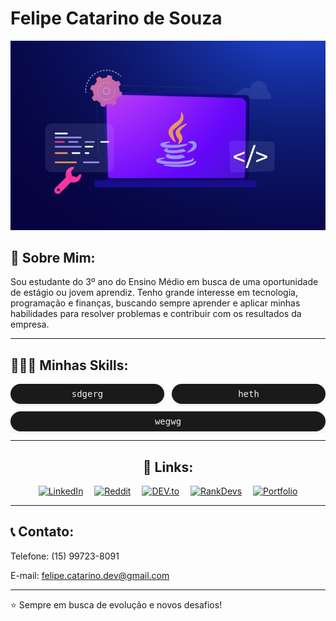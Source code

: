 <h1><span>Felipe Catarino de Souza</span></h1>
<img src="2022-Todays-Industries-using-Java-Application.png">

<h2>👋 Sobre Mim:</h2>
Sou estudante do 3º ano do Ensino Médio em busca de uma oportunidade de estágio ou jovem aprendiz. Tenho grande interesse em tecnologia, programação e finanças, buscando sempre aprender e aplicar minhas habilidades para resolver problemas e contribuir com os resultados da empresa.

-----

<h2>🧑🏻‍💻 Minhas Skills:</h2>
<div style="display: grid; grid-template-columns: repeat(2, 1fr); gap: 12px; justify-content: start;">
  <span style="background-color: #1a1a1a; color: #f0f0f0; padding: 8px 16px; border-radius: 20px; font-family: monospace; box-shadow: 0 2px 5px rgba(0,0,0,0.1); text-align: center;">sdgerg</span>
  <span style="background-color: #1a1a1a; color: #f0f0f0; padding: 8px 16px; border-radius: 20px; font-family: monospace; box-shadow: 0 2px 5px rgba(0,0,0,0.1); text-align: center;">heth</span>
  <span style="background-color: #1a1a1a; color: #f0f0f0; padding: 8px 16px; border-radius: 20px; font-family: monospace; box-shadow: 0 2px 5px rgba(0,0,0,0.1); text-align: center; grid-column: span 2;">wegwg</span>
</div>

--------

<h2 align="center">🔗 Links:</h2>
<p align="center">
  <a href="https://www.linkedin.com/in/felipe-catarino-de-souza-8a0907373" target="_blank"><img src="https://img.shields.io/badge/LinkedIn-0077B5?style=for-the-badge&logo=linkedin&logoColor=white" alt="LinkedIn"></a> 
  <a href="https://www.reddit.com/user/Fellps017" target="_blank"><img src="https://img.shields.io/badge/Reddit-FF4500?style=for-the-badge&logo=reddit&logoColor=white" alt="Reddit"></a> 
  <a href="https://dev.to/fellps017" target="_blank"><img src="https://img.shields.io/badge/DEV.to-0A0A0A?style=for-the-badge&logo=dev.to&logoColor=white" alt="DEV.to"></a> 
  <a href="https://www.rankdevs.com/Fellps018" target="_blank"><img src="https://img.shields.io/badge/RankDevs-000000?style=for-the-badge&logo=about.me&logoColor=white" alt="RankDevs"></a> 
  <a href="https://fellps018.github.io/portifolio/" target="_blank"><img src="https://img.shields.io/badge/Portfolio-FF6B6B?style=for-the-badge&logo=circle&logoColor=white" alt="Portfolio"></a>
</p>


---------

<h2>📞 Contato:</h2>

Telefone: (15) 99723-8091

E-mail: felipe.catarino.dev@gmail.com

----
⭐️ Sempre em busca de evolução e novos desafios!

